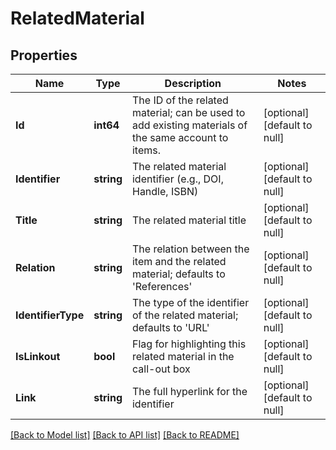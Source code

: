 # RelatedMaterial

## Properties
Name | Type | Description | Notes
------------ | ------------- | ------------- | -------------
**Id** | **int64** | The ID of the related material; can be used to add existing materials of the same account to items. | [optional] [default to null]
**Identifier** | **string** | The related material identifier (e.g., DOI, Handle, ISBN) | [optional] [default to null]
**Title** | **string** | The related material title | [optional] [default to null]
**Relation** | **string** | The relation between the item and the related material; defaults to &#39;References&#39; | [optional] [default to null]
**IdentifierType** | **string** | The type of the identifier of the related material; defaults to &#39;URL&#39; | [optional] [default to null]
**IsLinkout** | **bool** | Flag for highlighting this related material in the call-out box | [optional] [default to null]
**Link** | **string** | The full hyperlink for the identifier | [optional] [default to null]

[[Back to Model list]](../README.md#documentation-for-models) [[Back to API list]](../README.md#documentation-for-api-endpoints) [[Back to README]](../README.md)


